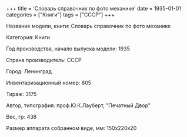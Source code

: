 +++
title = 'Словарь справочник по фото механике'
date = 1935-01-01
categories = ["Книги"]
tags = ["СССР"]
+++

Название модели, книги: Словарь справочник по фото механике

Категория: Книги

Год производства, начало выпуска модели: 1935

Страна производитель: СССР

Город: Ленинград

Инвентаризационный номер: 805

Тираж: 3175

Автор, типография: проф.Ю.К.Лауберт, "Печатный Двор"

Вес, гр: 438

Размер аппарата  собранном виде, мм: 150х220х20

